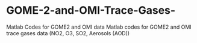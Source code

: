 # GOME-2-and-OMI-Trace-Gases-
Matlab Codes for GOME2 and OMI data
Matlab codes for GOME2 and OMI trace gases data (NO2, O3, SO2, Aerosols (AOD))
